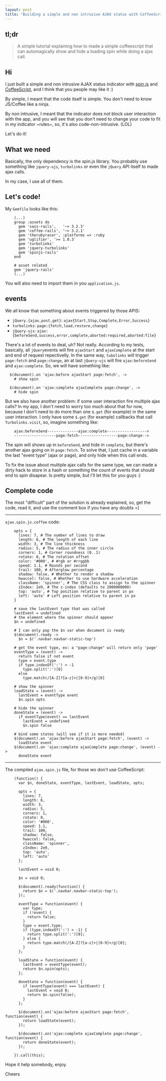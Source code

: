 ```yaml
---
layout: post
title: "Building a simple and non intrusive AJAX status with CoffeeScript in RubyOnRails"
---
```


## tl;dr

> A simple tutorial explaining how to made a simple coffeescript that can automagically show and hide a loading spin while doing a ajax call.

## Hi

I just built a simple and non intrusive AJAX status indicator with [spin.js](http://fgnass.github.com/spin.js/) and [CoffeeScript](http://coffeescript.org), and I think that you people may like it :)

By simple, I meant that the code itself is simple. You don't need to know JS/Coffee
like a ninja.

By non intrusive, I meant that the indicator does not block user interaction with the app,
and you will see that you don't need to change your code to fit in my indicator ~rules~, so,
it's also code-non-intrusive. (LOL)

Let's do it!

## What we need

Basically, the only dependency is the spin.js library. You probably use something
like `jquery-ujs`, `turbolinks` or even the `jQuery` API itself to made ajax calls.

In my case, I use all of them.

## Let's code!

My `Gemfile` looks like this:


        (...)
        group :assets do
          gem 'sass-rails',   '~> 3.2.3'
          gem 'coffee-rails', '~> 3.2.1'
          gem 'therubyracer', :platforms => :ruby
          gem 'uglifier', '>= 1.0.3'
          gem 'turbolinks'
          gem 'jquery-turbolinks'
          gem 'spinjs-rails'
        end

        # asset related
        gem 'jquery-rails'
        (...)


You will also need to import them in you `application.js`.


## events

We all know that something about events triggered by those APIS:

- `jQuery.{ajax,post,get}`: `ajax{Start,Stop,Complete,Error,Success}`
- `turbolinks`: `page:{fetch,load,restore,change}`
- `jQuery-ujs`: `ajax:{beforeSend,success,error,complete,aborted:required,aborted:file}`

There's a lot of events to deal, uh? Not really.
According to my tests, basically, all `jQuery`events will fire `ajaxStart` and
`ajaxComplete` at the start and end of request repectivelly. In the same way, `tubolinks`
will trigger `page:fetch` and `page:change`, an at last `jQuery-ujs` will fire
`ajax:beforeSend` and `ajax:complete`. So, we will have something like:

      $(document).on 'ajax:before ajaxStart page:fetch', ->
        # show spin

      $(document).on 'ajax:complete ajaxComplete page:change', ->
        # hide spin


But we also have another problem: if some user interaction fire multiple ajax calls?
In my app, I don't need to worry too much about that for now, because I don't need to
do more than one `$.get` (for example) in the same user interaction. I only have
some `$.get` (for example) callbacks that call `Turbolinks.visit`, so, imagine something like:


        ajax:beforeSend--------------ajax:complete------------------>
        -------------------page:fetch------------------page:change-->


The spin will shows up in `beforeSend`, and hide in `complete`, but there's another
ajax going on in `page:fetch`. To solve that, I just cache in a variable the
last "event type" (ajax or page), and only hide when this call ends.

To fix the issue about multiple ajax calls for the same type, we can made a dirty hack
to store in a hash or something the count of events that should end to spin disapear.
Is pretty simple, but I'll let this for you guys :)

## Complete code

The most "difficult" part of the solution is already explained, so, get the code,
read it, and use the comment box if you have any doubts =)

-----

`ajax.spin.js.coffee` code:

        opts = {
          lines: 7, # The number of lines to draw
          length: 6, # The length of each line
          width: 3, # The line thickness
          radius: 5, # The radius of the inner circle
          corners: 1, # Corner roundness (0..1)
          rotate: 0, # The rotation offset
          color: '#000', # #rgb or #rrggbb
          speed: 1.1, # Rounds per second
          trail: 100, # Afterglow percentage
          shadow: false, # Whether to render a shadow
          hwaccel: false, # Whether to use hardware acceleration
          className: 'spinner', # The CSS class to assign to the spinner
          zIndex: 2e9, # The z-index (defaults to 2000000000)
          top: 'auto', # Top position relative to parent in px
          left: 'auto' # Left position relative to parent in px
        }

        # save the lastEvent type that was called
        lastEvent = undefined
        # the element where the spinner should appear
        $n = undefined

        # I can only pop the $n var when document is ready
        $(document).ready ->
          $n = $('.navbar.navbar-static-top')

        # get the event type, ex: a "page:change" will return only 'page'
        eventType = (event) ->
          return false if not event
          type = event.type
          if type.indexOf(':') > -1
            type.split(':')[0]
          else
            type.match(/[A-Z]?[a-z]+|[0-9]+/g)[0]

        # show the spinner
        loadState = (event) ->
          lastEvent = eventType event
          $n.spin opts

        # hide the spinner
        doneState = (event) ->
          if eventType(event) == lastEvent
            lastEvent = undefined
            $n.spin false

        # bind some states (will see if it is more needed)
        $(document).on 'ajax:before ajaxStart page:fetch', (event) ->
          loadState event
        $(document).on 'ajax:complete ajaxComplete page:change', (event) ->
          doneState event

-------------

The compiled `ajax.spin.js` file, for those wo don't use CoffeeScript:

        (function() {
          var $n, doneState, eventType, lastEvent, loadState, opts;

          opts = {
            lines: 7,
            length: 6,
            width: 3,
            radius: 5,
            corners: 1,
            rotate: 0,
            color: '#000',
            speed: 1.1,
            trail: 100,
            shadow: false,
            hwaccel: false,
            className: 'spinner',
            zIndex: 2e9,
            top: 'auto',
            left: 'auto'
          };

          lastEvent = void 0;

          $n = void 0;

          $(document).ready(function() {
            return $n = $('.navbar.navbar-static-top');
          });

          eventType = function(event) {
            var type;
            if (!event) {
              return false;
            }
            type = event.type;
            if (type.indexOf(':') > -1) {
              return type.split(':')[0];
            } else {
              return type.match(/[A-Z]?[a-z]+|[0-9]+/g)[0];
            }
          };

          loadState = function(event) {
            lastEvent = eventType(event);
            return $n.spin(opts);
          };

          doneState = function(event) {
            if (eventType(event) === lastEvent) {
              lastEvent = void 0;
              return $n.spin(false);
            }
          };

          $(document).on('ajax:before ajaxStart page:fetch', function(event) {
            return loadState(event);
          });

          $(document).on('ajax:complete ajaxComplete page:change', function(event) {
            return doneState(event);
          });

        }).call(this);

Hope it help somebody, enjoy.

Cheers
